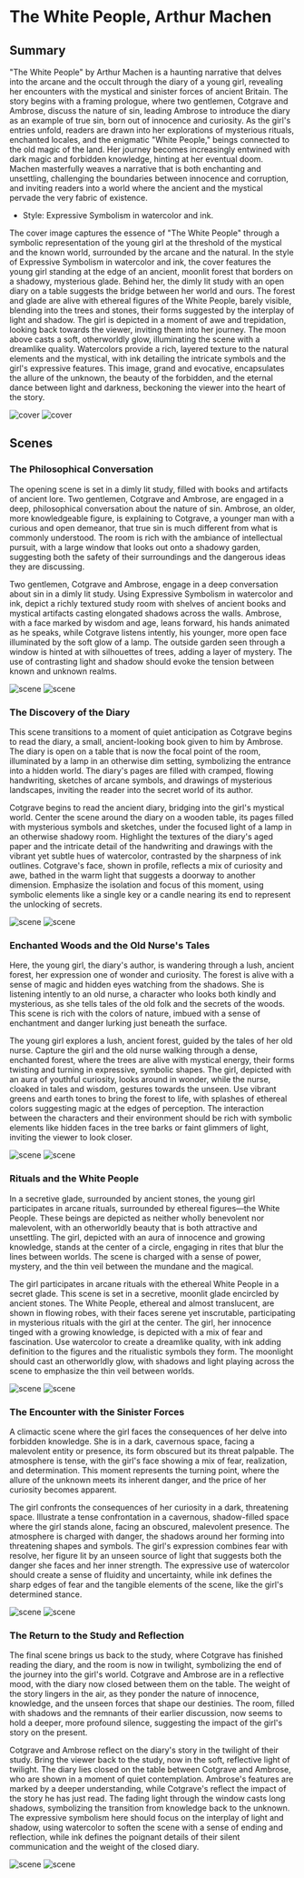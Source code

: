 # The White People, Arthur Machen

## Summary

"The White People" by Arthur Machen is a haunting narrative that delves into the arcane and the occult through the diary of a young girl, revealing her encounters with the mystical and sinister forces of ancient Britain. The story begins with a framing prologue, where two gentlemen, Cotgrave and Ambrose, discuss the nature of sin, leading Ambrose to introduce the diary as an example of true sin, born out of innocence and curiosity. As the girl's entries unfold, readers are drawn into her explorations of mysterious rituals, enchanted locales, and the enigmatic "White People," beings connected to the old magic of the land. Her journey becomes increasingly entwined with dark magic and forbidden knowledge, hinting at her eventual doom. Machen masterfully weaves a narrative that is both enchanting and unsettling, challenging the boundaries between innocence and corruption, and inviting readers into a world where the ancient and the mystical pervade the very fabric of existence.

* Style: Expressive Symbolism in watercolor and ink.

The cover image captures the essence of "The White People" through a symbolic representation of the young girl at the threshold of the mystical and the known world, surrounded by the arcane and the natural. In the style of Expressive Symbolism in watercolor and ink, the cover features the young girl standing at the edge of an ancient, moonlit forest that borders on a shadowy, mysterious glade. Behind her, the dimly lit study with an open diary on a table suggests the bridge between her world and ours. The forest and glade are alive with ethereal figures of the White People, barely visible, blending into the trees and stones, their forms suggested by the interplay of light and shadow. The girl is depicted in a moment of awe and trepidation, looking back towards the viewer, inviting them into her journey. The moon above casts a soft, otherworldly glow, illuminating the scene with a dreamlike quality. Watercolors provide a rich, layered texture to the natural elements and the mystical, with ink detailing the intricate symbols and the girl's expressive features. This image, grand and evocative, encapsulates the allure of the unknown, the beauty of the forbidden, and the eternal dance between light and darkness, beckoning the viewer into the heart of the story.

![cover](cover1a.webp)
![cover](cover1b.webp)

## Scenes


### The Philosophical Conversation

The opening scene is set in a dimly lit study, filled with books and artifacts of ancient lore. Two gentlemen, Cotgrave and Ambrose, are engaged in a deep, philosophical conversation about the nature of sin. Ambrose, an older, more knowledgeable figure, is explaining to Cotgrave, a younger man with a curious and open demeanor, that true sin is much different from what is commonly understood. The room is rich with the ambiance of intellectual pursuit, with a large window that looks out onto a shadowy garden, suggesting both the safety of their surroundings and the dangerous ideas they are discussing.

Two gentlemen, Cotgrave and Ambrose, engage in a deep conversation about sin in a dimly lit study.
Using Expressive Symbolism in watercolor and ink, depict a richly textured study room with shelves of ancient books and mystical artifacts casting elongated shadows across the walls. Ambrose, with a face marked by wisdom and age, leans forward, his hands animated as he speaks, while Cotgrave listens intently, his younger, more open face illuminated by the soft glow of a lamp. The outside garden seen through a window is hinted at with silhouettes of trees, adding a layer of mystery. The use of contrasting light and shadow should evoke the tension between known and unknown realms.

![scene](scene1a.webp)
![scene](scene1b.webp)

### The Discovery of the Diary

This scene transitions to a moment of quiet anticipation as Cotgrave begins to read the diary, a small, ancient-looking book given to him by Ambrose. The diary is open on a table that is now the focal point of the room, illuminated by a lamp in an otherwise dim setting, symbolizing the entrance into a hidden world. The diary's pages are filled with cramped, flowing handwriting, sketches of arcane symbols, and drawings of mysterious landscapes, inviting the reader into the secret world of its author.

Cotgrave begins to read the ancient diary, bridging into the girl's mystical world.
Center the scene around the diary on a wooden table, its pages filled with mysterious symbols and sketches, under the focused light of a lamp in an otherwise shadowy room. Highlight the textures of the diary's aged paper and the intricate detail of the handwriting and drawings with the vibrant yet subtle hues of watercolor, contrasted by the sharpness of ink outlines. Cotgrave's face, shown in profile, reflects a mix of curiosity and awe, bathed in the warm light that suggests a doorway to another dimension. Emphasize the isolation and focus of this moment, using symbolic elements like a single key or a candle nearing its end to represent the unlocking of secrets.

![scene](scene2a.webp)
![scene](scene2b.webp)

### Enchanted Woods and the Old Nurse's Tales

Here, the young girl, the diary's author, is wandering through a lush, ancient forest, her expression one of wonder and curiosity. The forest is alive with a sense of magic and hidden eyes watching from the shadows. She is listening intently to an old nurse, a character who looks both kindly and mysterious, as she tells tales of the old folk and the secrets of the woods. This scene is rich with the colors of nature, imbued with a sense of enchantment and danger lurking just beneath the surface.

The young girl explores a lush, ancient forest, guided by the tales of her old nurse.
Capture the girl and the old nurse walking through a dense, enchanted forest, where the trees are alive with mystical energy, their forms twisting and turning in expressive, symbolic shapes. The girl, depicted with an aura of youthful curiosity, looks around in wonder, while the nurse, cloaked in tales and wisdom, gestures towards the unseen. Use vibrant greens and earth tones to bring the forest to life, with splashes of ethereal colors suggesting magic at the edges of perception. The interaction between the characters and their environment should be rich with symbolic elements like hidden faces in the tree barks or faint glimmers of light, inviting the viewer to look closer.

![scene](scene3a.webp)
![scene](scene3b.webp)

### Rituals and the White People

In a secretive glade, surrounded by ancient stones, the young girl participates in arcane rituals, surrounded by ethereal figures—the White People. These beings are depicted as neither wholly benevolent nor malevolent, with an otherworldly beauty that is both attractive and unsettling. The girl, depicted with an aura of innocence and growing knowledge, stands at the center of a circle, engaging in rites that blur the lines between worlds. The scene is charged with a sense of power, mystery, and the thin veil between the mundane and the magical.

The girl participates in arcane rituals with the ethereal White People in a secret glade.
This scene is set in a secretive, moonlit glade encircled by ancient stones. The White People, ethereal and almost translucent, are shown in flowing robes, with their faces serene yet inscrutable, participating in mysterious rituals with the girl at the center. The girl, her innocence tinged with a growing knowledge, is depicted with a mix of fear and fascination. Use watercolor to create a dreamlike quality, with ink adding definition to the figures and the ritualistic symbols they form. The moonlight should cast an otherworldly glow, with shadows and light playing across the scene to emphasize the thin veil between worlds.

![scene](scene4a.webp)
![scene](scene4b.webp)

### The Encounter with the Sinister Forces

A climactic scene where the girl faces the consequences of her delve into forbidden knowledge. She is in a dark, cavernous space, facing a malevolent entity or presence, its form obscured but its threat palpable. The atmosphere is tense, with the girl's face showing a mix of fear, realization, and determination. This moment represents the turning point, where the allure of the unknown meets its inherent danger, and the price of her curiosity becomes apparent.

The girl confronts the consequences of her curiosity in a dark, threatening space.
Illustrate a tense confrontation in a cavernous, shadow-filled space where the girl stands alone, facing an obscured, malevolent presence. The atmosphere is charged with danger, the shadows around her forming into threatening shapes and symbols. The girl's expression combines fear with resolve, her figure lit by an unseen source of light that suggests both the danger she faces and her inner strength. The expressive use of watercolor should create a sense of fluidity and uncertainty, while ink defines the sharp edges of fear and the tangible elements of the scene, like the girl's determined stance.

![scene](scene5a.webp)
![scene](scene5b.webp)

### The Return to the Study and Reflection

The final scene brings us back to the study, where Cotgrave has finished reading the diary, and the room is now in twilight, symbolizing the end of the journey into the girl's world. Cotgrave and Ambrose are in a reflective mood, with the diary now closed between them on the table. The weight of the story lingers in the air, as they ponder the nature of innocence, knowledge, and the unseen forces that shape our destinies. The room, filled with shadows and the remnants of their earlier discussion, now seems to hold a deeper, more profound silence, suggesting the impact of the girl's story on the present.

Cotgrave and Ambrose reflect on the diary's story in the twilight of their study.
Bring the viewer back to the study, now in the soft, reflective light of twilight. The diary lies closed on the table between Cotgrave and Ambrose, who are shown in a moment of quiet contemplation. Ambrose's features are marked by a deeper understanding, while Cotgrave's reflect the impact of the story he has just read. The fading light through the window casts long shadows, symbolizing the transition from knowledge back to the unknown. The expressive symbolism here should focus on the interplay of light and shadow, using watercolor to soften the scene with a sense of ending and reflection, while ink defines the poignant details of their silent communication and the weight of the closed diary.

![scene](scene6a.webp)
![scene](scene6b.webp)



